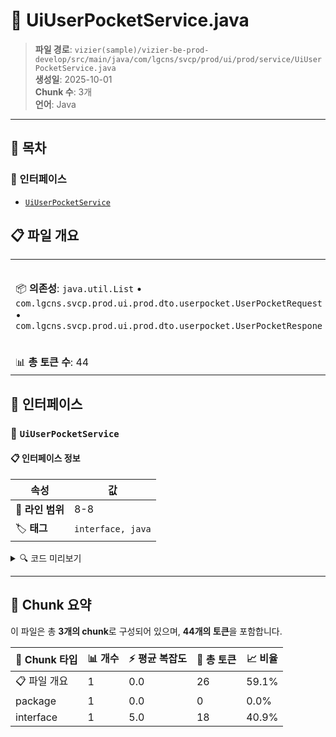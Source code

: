 # 📄 UiUserPocketService.java

> **파일 경로**: `vizier(sample)/vizier-be-prod-develop/src/main/java/com/lgcns/svcp/prod/ui/prod/service/UiUserPocketService.java`  
> **생성일**: 2025-10-01  
> **Chunk 수**: 3개  
> **언어**: Java
---

## 📑 목차

### 🔌 인터페이스
- [`UiUserPocketService`](#interface-uiuserpocketservice)


## 📋 파일 개요

| | |
|--|--|
| 📦 **의존성**: `java.util.List` • `com.lgcns.svcp.prod.ui.prod.dto.userpocket.UserPocketRequest` • `com.lgcns.svcp.prod.ui.prod.dto.userpocket.UserPocketRespone` | ⚡ **총 복잡도**: 5 |
| 📊 **총 토큰 수**: 44 |  |




## 🔌 인터페이스

### <a id="interface-uiuserpocketservice"></a>🔌 `UiUserPocketService`


#### 📋 인터페이스 정보

| 속성 | 값 |
|------|----|
| 📍 **라인 범위** | 8-8 |
| 🏷️ **태그** | `interface, java` |
<details>
<summary>🔍 코드 미리보기</summary>

```java
public interface UiUserPocketService {
	List<UserPocketRespone> getUserPocket(String userId);
	void save(UserPocketRequest request, String userId);
	void delete(String uuid, String userId);
}...
```

**Chunk 정보**
- 🆔 **ID**: `38f7f23ddd6f`
- 📊 **토큰**: 18

</details>

---




## 🧩 Chunk 요약

이 파일은 총 **3개의 chunk**로 구성되어 있으며, **44개의 토큰**을 포함합니다.

| 🧩 Chunk 타입 | 📊 개수 | ⚡ 평균 복잡도 | 📝 총 토큰 | 📈 비율 |
|---------------|--------|-------------|----------|--------|
| 📋 파일 개요 | 1 | 0.0 | 26 | 59.1% |
| package | 1 | 0.0 | 0 | 0.0% |
| interface | 1 | 5.0 | 18 | 40.9% |

